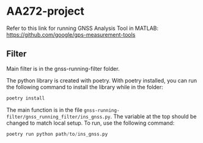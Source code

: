 # AA272-project

Refer to this link for running GNSS Analysis Tool in MATLAB:
https://github.com/google/gps-measurement-tools

## Filter

Main filter is in the gnss-running-filter folder.

The python library is created with poetry. With poetry installed, you can run the following command to install the library while in the folder:

```python
poetry install
```

The main function is in the file `gnss-running-filter/gnss_running_filter/ins_gnss.py`. The variable at the top should be changed to match local setup. To run, use the following command:

```python
poetry run python path/to/ins_gnss.py
```
